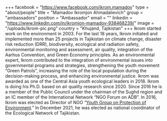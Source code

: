 +++
facebook = "https://www.facebook.com/ikrom.mamadov"
type = "about/people"
title = "Mamadov Ikromjon Ahmadalievich"
group = "ambassadors"
position = "Ambassador"
email = ""
linkedin = "https://www.linkedin.com/in/ikromjon-mamadov-938468239/"
image = "/uploads/ikrom-pic.png"
country = "Khujand, Tajikistan"
+++
Ikrom started work on the environment in 2003. For the last 18 years, Ikrom initiated and implemented more than 25 projects in Tajikistan on climate change, disaster risk reduction (DRR), biodiversity, ecological and radiation safety, environmental monitoring and assessment, air quality, integration of the Aarhus Convention, and Green Economy principles. As an environmental expert, Ikrom contributed to the integration of environmental issues into governmental programs and strategies, strengthening the youth movement “Green Patrols”, increasing the role of the local population during the decision-making process, and enhancing environmental justice. Ikrom was awarded as one of the Central Asia youth ecological leaders in 2018. Ikrom is doing his Ph.D. based on air quality research since 2020. Since 2016 he is a member of the Public Council under the chairman of the Sughd region and an IC member of the International Network “NGO Forum on ADB”. In 2016, Ikrom was elected as Director of NGO “[Youth Group on Protection of Environment](https://ygpe.tj/).” In December 2021, he was elected as national coordinator of the Ecological Network of Tajikistan.